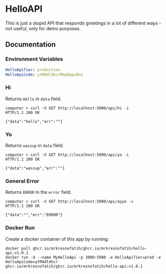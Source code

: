 # HelloAPI

This is just a stupid API that responds greetings in a lot of different ways - not useful, only for demo purposes.


## Documentation

### Environment Variables
```yaml
HelloApiTier: production
HelloApiCode: ytM4dl4hcrMopQups0nz
```

### Hi

Returns `Hello` in `data` field.
```text
computer > curl -X GET http://localhost:5000/api/hi -i
HTTP/1.1 200 OK

{"data":"hello","err":""}
```

### Yo

Returns `wassup` in `data` field.
```text
computer > curl -X GET http://localhost:5000/api/yo -i
HTTP/1.1 200 OK

{"data":"wassup","err":""}
```

### General Error

Returns `ERROR` in the `error` field.
```text
computer > curl -X GET http://localhost:5000/api/ayyo -i
HTTP/1.1 200 OK

{"data":"","err":"ERROR"}
```

### Docker Run

Create a docker container of this app by running:
```text
docker pull ghcr.io/mrkresnofatih/ghcr.io/mrkresnofatih/hello-api:v1.0.1
docker run -d --name MyHelloApi -p 3000:5000 -e HelloApiTier=prod -e HelloApiCode=ytM4dl4hcr ghcr.io/mrkresnofatih/ghcr.io/mrkresnofatih/hello-api:v1.0.1
```
